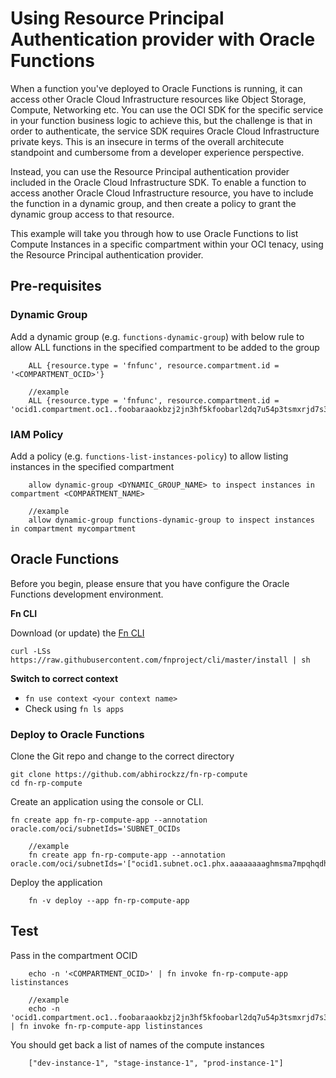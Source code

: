 # Using Resource Principal Authentication provider with Oracle Functions

When a function you've deployed to Oracle Functions is running, it can access other Oracle Cloud
Infrastructure resources like Object Storage, Compute, Networking etc. You can use the OCI SDK for the specific service in your function business logic to achieve this, but the challenge is that in order to authenticate, the service SDK requires Oracle Cloud Infrastructure private keys. This is an insecure in terms of the overall architecute standpoint and cumbersome from a developer experience perspective.

Instead, you can use the Resource Principal authentication provider included in the Oracle Cloud Infrastructure SDK. To enable a function to access another Oracle Cloud Infrastructure resource, you have to include the function in a dynamic group, and then create a policy to grant the dynamic group access to that resource.

This example will take you through how to use Oracle Functions to list Compute Instances in a specific compartment within your OCI tenacy, using the Resource Principal authentication provider.

## Pre-requisites

### Dynamic Group

Add a dynamic group (e.g. `functions-dynamic-group`) with below rule to allow ALL functions in the specified compartment to be added to the group

        ALL {resource.type = 'fnfunc', resource.compartment.id = '<COMPARTMENT_OCID>'}
        
        //example
        ALL {resource.type = 'fnfunc', resource.compartment.id = 'ocid1.compartment.oc1..foobaraaokbzj2jn3hf5kfoobarl2dq7u54p3tsmxrjd7s3uu7x23tfoobar'}

### IAM Policy

Add a policy (e.g. `functions-list-instances-policy`) to allow listing instances in the specified compartment

        allow dynamic-group <DYNAMIC_GROUP_NAME> to inspect instances in compartment <COMPARTMENT_NAME>
        
        //example
        allow dynamic-group functions-dynamic-group to inspect instances in compartment mycompartment

## Oracle Functions

Before you begin, please ensure that you have configure the Oracle Functions development environment. 

**Fn CLI**

Download (or update) the [Fn CLI](https://github.com/fnproject/cli)

`curl -LSs https://raw.githubusercontent.com/fnproject/cli/master/install | sh`

**Switch to correct context**

- `fn use context <your context name>`
- Check using `fn ls apps`

### Deploy to Oracle Functions

Clone the Git repo and change to the correct directory

	git clone https://github.com/abhirockzz/fn-rp-compute
	cd fn-rp-compute

Create an application using the console or CLI.

	fn create app fn-rp-compute-app --annotation oracle.com/oci/subnetIds='SUBNET_OCIDs
        
        //example
        fn create app fn-rp-compute-app --annotation oracle.com/oci/subnetIds='["ocid1.subnet.oc1.phx.aaaaaaaaghmsma7mpqhqdhbgnby25u2zo4wqlrrcskvu7jg56dryxtfoobar"]' 

Deploy the application

        fn -v deploy --app fn-rp-compute-app

## Test

Pass in the compartment OCID

        echo -n '<COMPARTMENT_OCID>' | fn invoke fn-rp-compute-app listinstances

        //example
        echo -n 'ocid1.compartment.oc1..foobaraaokbzj2jn3hf5kfoobarl2dq7u54p3tsmxrjd7s3uu7x23tfoobar' | fn invoke fn-rp-compute-app listinstances

You should get back a list of names of the compute instances

        ["dev-instance-1", "stage-instance-1", "prod-instance-1"]